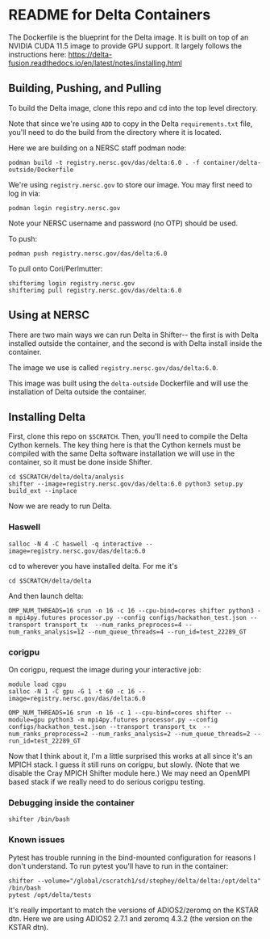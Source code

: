 # README for Delta Containers

The Dockerfile is the blueprint for the Delta image. It is built on top of an
NVIDIA CUDA 11.5 image to provide GPU support. It largely follows the instructions
here: https://delta-fusion.readthedocs.io/en/latest/notes/installing.html

## Building, Pushing, and Pulling

To build the Delta image, clone this repo and cd into the top level directory.

Note that since we're using `ADD` to copy in the Delta `requirements.txt`
file, you'll need to do the build from the directory where it is located.

Here we are building on a NERSC staff podman node:

```
podman build -t registry.nersc.gov/das/delta:6.0 . -f container/delta-outside/Dockerfile
```

We're using `registry.nersc.gov` to store our image. You may first need to log in
via:

```
podman login registry.nersc.gov
```

Note your NERSC username and password (no OTP) should be used.

To push:

```
podman push registry.nersc.gov/das/delta:6.0
```

To pull onto Cori/Perlmutter:

```
shifterimg login registry.nersc.gov
shifterimg pull registry.nersc.gov/das/delta:6.0
```

## Using at NERSC

There are two main ways we can run Delta in Shifter-- the first is with Delta
installed outside the container, and the second is with Delta install inside
the container.

The image we use is called `registry.nersc.gov/das/delta:6.0`.

This image was built using the `delta-outside` Dockerfile and will use the
installation of Delta outside the container.

## Installing Delta

First, clone this repo on `$SCRATCH`. Then, you'll need to compile the Delta
Cython kernels. The key thing here is that the Cython kernels must be compiled
with the same Delta software installation we will use in the container, so
it must be done inside Shifter.

```
cd $SCRATCH/delta/delta/analysis
shifter --image=registry.nersc.gov/das/delta:6.0 python3 setup.py build_ext --inplace
```

Now we are ready to run Delta.

### Haswell

```
salloc -N 4 -C haswell -q interactive --image=registry.nersc.gov/das/delta:6.0
```

cd to wherever you have installed delta. For me it's

```
cd $SCRATCH/delta/delta
```

And then launch delta:

```
OMP_NUM_THREADS=16 srun -n 16 -c 16 --cpu-bind=cores shifter python3 -m mpi4py.futures processor.py --config configs/hackathon_test.json --transport transport_tx  --num_ranks_preprocess=4 --num_ranks_analysis=12 --num_queue_threads=4 --run_id=test_22289_GT
```

### corigpu

On corigpu, request the image during your interactive job:

```
module load cgpu
salloc -N 1 -C gpu -G 1 -t 60 -c 16 --image=registry.nersc.gov/das/delta:6.0
```

```
OMP_NUM_THREADS=16 srun -n 16 -c 1 --cpu-bind=cores shifter --module=gpu python3 -m mpi4py.futures processor.py --config configs/hackathon_test.json --transport transport_tx  --num_ranks_preprocess=2 --num_ranks_analysis=2 --num_queue_threads=2 --run_id=test_22289_GT
```

Now that I think about it, I'm a little surprised this works at all since it's an MPICH stack. I guess
it still runs on corigpu, but slowly. (Note that we disable the Cray MPICH Shifter module here.)
We may need an OpenMPI based stack if we really need to do serious
corigpu testing.

### Debugging inside the container

```
shifter /bin/bash
```

### Known issues

Pytest has trouble running in the bind-mounted configuration for reasons I
don't understand. To run pytest you'll have to run in the container:

```
shifter --volume="/global/cscratch1/sd/stephey/delta/delta:/opt/delta" /bin/bash
pytest /opt/delta/tests
```

It's really important to match the versions of ADIOS2/zeromq on the KSTAR dtn. Here we are using
ADIOS2 2.7.1 and zeromq 4.3.2 (the version on the KSTAR dtn). 
